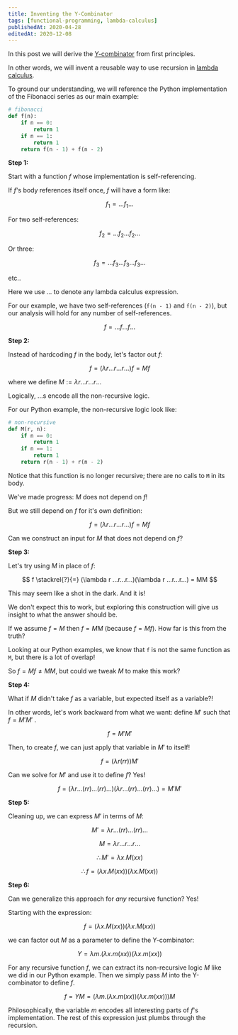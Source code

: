 ```yaml
---
title: Inventing the Y-Combinator
tags: [functional-programming, lambda-calculus]
publishedAt: 2020-04-28
editedAt: 2020-12-08
---
```


In this post we will derive the [Y-combinator](https://en.wikipedia.org/wiki/Fixed-point_combinator#Y_combinator) from first principles.

In other words, we will invent a reusable way to use recursion in [lambda calculus](https://en.wikipedia.org/wiki/Lambda_calculus).

To ground our understanding, we will reference the Python implementation of the Fibonacci series as our main example:

```python
# fibonacci
def f(n):
    if n == 0:
        return 1
    if n == 1:
        return 1
    return f(n - 1) + f(n - 2)
```

**Step 1:**

Start with a function $f$ whose implementation is self-referencing.

If $f$'s body references itself once, $f$ will have a form like:

$$
f_1 = ...f_1...
$$

For two self-references:

$$
f_2 = ...f_2...f_2...
$$

Or three:

$$
f_3 = ...f_3...f_3...f_3...
$$

etc..

Here we use $...$ to denote any lambda calculus expression.

For our example, we have two self-references (`f(n - 1)` and `f(n - 2)`), but our analysis will hold for any number of self-references.

$$
f = ...f...f...
$$

**Step 2:**

Instead of hardcoding $f$ in the body, let's factor out $f$:

$$
f = (\lambda r ...r...r...)f = Mf
$$

where we define $M := \lambda r ...r...r...$

Logically, $...$s encode all the non-recursive logic.

For our Python example, the non-recursive logic look like:

```python
# non-recursive
def M(r, n):
    if n == 0:
        return 1
    if n == 1:
        return 1
    return r(n - 1) + r(n - 2)
```

Notice that this function is no longer recursive; there are no calls to `M` in its body.

We've made progress: $M$ does not depend on $f$!

But we still depend on $f$ for it's own definition:

$$
f = (\lambda r ...r...r...)f = Mf
$$

Can we construct an input for $M$ that does not depend on $f$?

**Step 3:**

Let's try using $M$ in place of $f$:

$$
f \stackrel{?}{=} (\lambda r ...r...r...)(\lambda r ...r...r...) = MM
$$

This may seem like a shot in the dark. And it is!

We don't expect this to work, but exploring this construction will give us insight to what the answer should be.

If we assume $f = M$ then $f = MM$ (because $f = Mf$).
How far is this from the truth?

Looking at our Python examples, we know that `f` is not the same function as `M`, but there is a lot of overlap!

So $f = Mf \ne MM$, but could we tweak $M$ to make this work?

**Step 4:**

What if $M$ didn't take $f$ as a variable, but expected itself as a variable?!

In other words, let's work backward from what we want: define $M'$ such that $f = M'M'$ .

$$
f = M'M'
$$

Then, to create $f$, we can just apply that variable in $M'$ to itself!

$$
f = (\lambda r (rr)) M'
$$

Can we solve for $M'$ and use it to define $f$? Yes!

$$
f = (\lambda r ...(rr)...(rr)...)(\lambda r ...(rr)...(rr)...) = M'M'
$$

**Step 5:**

Cleaning up, we can express $M'$ in terms of $M$:

$$
M' = \lambda r ...(rr)...(rr)...
$$

$$
M = \lambda r ...r...r...
$$

$$
\therefore M' = \lambda x.M(xx)
$$

$$
\therefore f = (\lambda x.M(xx))(\lambda x.M(xx))
$$

**Step 6:**

Can we generalize this approach for _any_ recursive function? Yes!

Starting with the expression:

$$
f = (\lambda x.M(xx))(\lambda x.M(xx))
$$

we can factor out $M$ as a parameter to define the Y-combinator:

$$
\Upsilon = \lambda m.(\lambda x.m(xx))(\lambda x.m(xx))
$$

For any recursive function $f$, we can extract its non-recursive logic $M$ like we did in our Python example.
Then we simply pass $M$ into the Y-combinator to define $f$.

$$
f = \Upsilon M = (\lambda m.(\lambda x.m(xx))(\lambda x.m(xx)))M
$$

Philosophically, the variable $m$ encodes all interesting parts of $f$'s implementation.
The rest of this expression just plumbs through the recursion.

